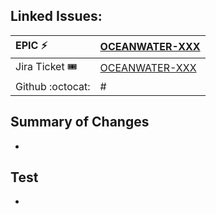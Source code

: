 ## Linked Issues:
| EPIC ⚡ | [OCEANWATER-XXX](https://babelfish.arc.nasa.gov/jira/browse/OCEANWATER-XXX) |
| :----------- | :----------- |
| Jira Ticket 🎟️ | [OCEANWATER-XXX](https://babelfish.arc.nasa.gov/jira/browse/OCEANWATER-XXX) |
| Github :octocat:  | # |


## Summary of Changes
* 

## Test
* 
